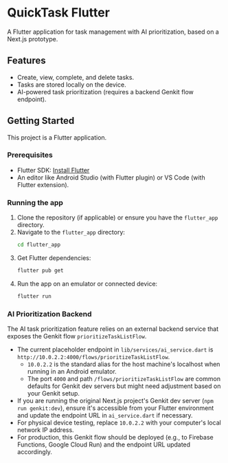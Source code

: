 
# QuickTask Flutter

A Flutter application for task management with AI prioritization, based on a Next.js prototype.

## Features

- Create, view, complete, and delete tasks.
- Tasks are stored locally on the device.
- AI-powered task prioritization (requires a backend Genkit flow endpoint).

## Getting Started

This project is a Flutter application.

### Prerequisites

- Flutter SDK: [Install Flutter](https://flutter.dev/docs/get-started/install)
- An editor like Android Studio (with Flutter plugin) or VS Code (with Flutter extension).

### Running the app

1.  Clone the repository (if applicable) or ensure you have the `flutter_app` directory.
2.  Navigate to the `flutter_app` directory:
    ```bash
    cd flutter_app
    ```
3.  Get Flutter dependencies:
    ```bash
    flutter pub get
    ```
4.  Run the app on an emulator or connected device:
    ```bash
    flutter run
    ```

### AI Prioritization Backend

The AI task prioritization feature relies on an external backend service that exposes the Genkit flow `prioritizeTaskListFlow`.

- The current placeholder endpoint in `lib/services/ai_service.dart` is `http://10.0.2.2:4000/flows/prioritizeTaskListFlow`.
    - `10.0.2.2` is the standard alias for the host machine's localhost when running in an Android emulator.
    - The port `4000` and path `/flows/prioritizeTaskListFlow` are common defaults for Genkit dev servers but might need adjustment based on your Genkit setup.
- If you are running the original Next.js project's Genkit dev server (`npm run genkit:dev`), ensure it's accessible from your Flutter environment and update the endpoint URL in `ai_service.dart` if necessary.
- For physical device testing, replace `10.0.2.2` with your computer's local network IP address.
- For production, this Genkit flow should be deployed (e.g., to Firebase Functions, Google Cloud Run) and the endpoint URL updated accordingly.
